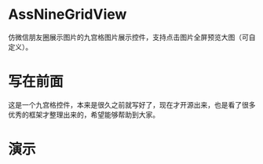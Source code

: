 # AssNineGridView
仿微信朋友圈展示图片的九宫格图片展示控件，支持点击图片全屏预览大图（可自定义）。
# 写在前面
这是一个九宫格控件，本来是很久之前就写好了，现在才开源出来，也是看了很多优秀的框架才整理出来的，希望能够帮助到大家。
# 演示
